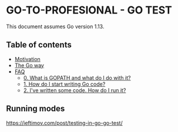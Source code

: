 # GO-TO-PROFESIONAL - GO TEST
This document assumes Go version 1.13.

## Table of contents ##
* [Motivation](#motivation)
* [The Go way](#canonical)
* [FAQ](#faq)
  * [0. What is GOPATH and what do I do with it?](#faq0)
  * [1. How do I start writing Go code?](#faq1)
  * [2. I've written some code. How do I run it?](#faq2)

<a name="motivation"/>

## Running modes
https://ieftimov.com/post/testing-in-go-go-test/
